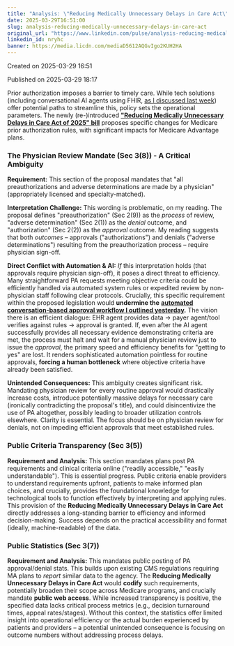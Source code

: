 ```yaml
---
title: "Analysis: \"Reducing Medically Unnecessary Delays in Care Act\""
date: 2025-03-29T16:51:00
slug: analysis-reducing-medically-unnecessary-delays-in-care-act
original_url: "https://www.linkedin.com/pulse/analysis-reducing-medically-unnecessary-delays-care-act-mandel-md-nryhc"
linkedin_id: nryhc
banner: https://media.licdn.com/mediaD5612AQGvIgo2KUH2HA
---
```


Created on 2025-03-29 16:51

Published on 2025-03-29 18:17

Prior authorization imposes a barrier to timely care. While tech solutions (including conversational AI agents using FHIR, [as I discussed last week](/posts/prior-auth-is-friction-can-t-we-just-talk)) offer potential paths to streamline this, policy sets the operational parameters. The newly (re-)introduced [**"Reducing Medically Unnecessary Delays in Care Act of 2025" bill**](https://markgreen.house.gov/_cache/files/0/7/07ab76c1-9639-4748-8832-4c92672c008b/20388E143170D9C5173A02CFB842FA1A.reducing-medically-unnecessary-delays-in-care-act-of-2025-1.pdf) proposes specific changes for Medicare prior authorization rules, with significant impacts for Medicare Advantage plans.

### The Physician Review Mandate (Sec 3(8)) - A Critical Ambiguity

**Requirement:** This section of the proposal mandates that "all preauthorizations and adverse determinations are made by a physician" (appropriately licensed and specialty-matched).

**Interpretation Challenge:** This wording is problematic, on my reading. The proposal defines "preauthorization" (Sec 2(9)) as the *process* of review, "adverse determination" (Sec 2(1)) as the *denial* outcome, and "authorization" (Sec 2(2)) as the *approval* outcome. My reading suggests that both *outcomes* – approvals ("authorizations") and denials ("adverse determinations") resulting from the preauthorization process – require physician sign-off.

**Direct Conflict with Automation & AI:** *If* this interpretation holds (that approvals require physician sign-off), it poses a direct threat to efficiency. Many straightforward PA requests meeting objective criteria could be efficiently handled via automated system rules or expedited review by non-physician staff following clear protocols. Crucially, this specific requirement within the proposed legislation would **undermine the** [**automated conversation-based approval workflow I outlined yesterday**](/posts/prior-auth-is-friction-can-t-we-just-talk)**.** The vision there is an efficient dialogue: EHR agent provides data -> payer agent/tool verifies against rules -> approval is granted. If, even after the AI agent successfully provides all necessary evidence demonstrating criteria are met, the process must halt and wait for a manual physician review just to issue the *approval*, the primary speed and efficiency benefits for "getting to yes" are lost. It renders sophisticated automation pointless for routine approvals, **forcing a human bottleneck** where objective criteria have already been satisfied.

**Unintended Consequences:** This ambiguity creates significant risk. Mandating physician review for every routine approval would drastically increase costs, introduce potentially massive delays for necessary care (ironically contradicting the proposal's title), and could disincentivize the use of PA altogether, possibly leading to broader utilization controls elsewhere. Clarity is essential. The focus should be on physician review for denials, not on impeding efficient approvals that meet established rules.

### Public Criteria Transparency (Sec 3(5))

**Requirement and Analysis:** This section mandates plans post PA requirements and clinical criteria online ("readily accessible," "easily understandable"). This is essential progress. Public criteria enable providers to understand requirements upfront, patients to make informed plan choices, and crucially, provides the foundational knowledge for technological tools to function effectively by interpreting and applying rules. This provision of the **Reducing Medically Unnecessary Delays in Care Act** directly addresses a long-standing barrier to efficiency and informed decision-making. Success depends on the practical accessibility and format (ideally, machine-readable) of the data.

### Public Statistics (Sec 3(7))

**Requirement and Analysis:** This mandates public posting of PA approval/denial stats. This builds upon existing CMS regulations requiring MA plans to *report* similar data to the agency. The **Reducing Medically Unnecessary Delays in Care Act** would **codify** such requirements, potentially broaden their scope across Medicare programs, and crucially mandate **public web access**. While increased transparency is positive, the specified data lacks critical process metrics (e.g., decision turnaround times, appeal rates/stages). Without this context, the statistics offer limited insight into operational efficiency or the actual burden experienced by patients and providers – a potential unintended consequence is focusing on outcome numbers without addressing process delays.

###